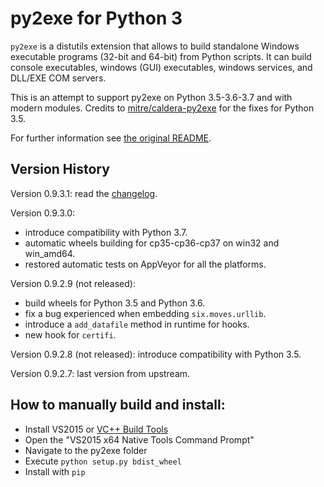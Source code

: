 py2exe for Python 3
===================

`py2exe` is a distutils extension that allows to build standalone
Windows executable programs (32-bit and 64-bit) from Python scripts.
It can build console executables, windows (GUI) executables, windows
services, and DLL/EXE COM servers.

This is an attempt to support py2exe on Python 3.5-3.6-3.7 and with modern modules. Credits to [mitre/caldera-py2exe](https://github.com/mitre/caldera-py2exe) for the fixes for Python 3.5.

For further information see [the original README](README_ORIGINAL.rst).

Version History
-------
Version 0.9.3.1:
read the [changelog](https://github.com/albertosottile/py2exe/releases/tag/v0.9.3.1).

Version 0.9.3.0:
- introduce compatibility with Python 3.7.
- automatic wheels building for cp35-cp36-cp37 on win32 and win_amd64.
- restored automatic tests on AppVeyor for all the platforms.

Version 0.9.2.9 (not released):
- build wheels for Python 3.5 and Python 3.6.
- fix a bug experienced when embedding `six.moves.urllib`.
- introduce a `add_datafile` method in runtime for hooks.
- new hook for `certifi`.

Version 0.9.2.8 (not released): introduce compatibility with Python 3.5.

Version 0.9.2.7: last version from upstream.

How to manually build and install:
-------

- Install VS2015 or [VC++ Build Tools](http://landinghub.visualstudio.com/visual-cpp-build-tools)
- Open the "VS2015 x64 Native Tools Command Prompt" 
- Navigate to the py2exe folder
- Execute `python setup.py bdist_wheel`
- Install with `pip`
